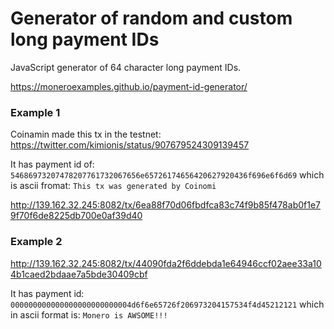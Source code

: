 # Generator of random and custom long payment IDs

JavaScript generator of 64 character long payment IDs.

https://moneroexamples.github.io/payment-id-generator/

### Example 1

Coinamin made this tx in the testnet: https://twitter.com/kimionis/status/907679524309139457

It has payment id of: `54686973207478207761732067656e65726174656420627920436f696e6f6d69`
which is ascii fromat: `This tx was generated by Coinomi`

http://139.162.32.245:8082/tx/6ea88f70d06fbdfca83c74f9b85f478ab0f1e79f70f6de8225db700e0af39d40

### Example 2

http://139.162.32.245:8082/tx/44090fda2f6ddebda1e64946ccf02aee33a104b1caed2bdaae7a5bde30409cbf

It has payment id: `000000000000000000000000004d6f6e65726f206973204157534f4d45212121`
which in ascii format is: `Monero is AWSOME!!!`
